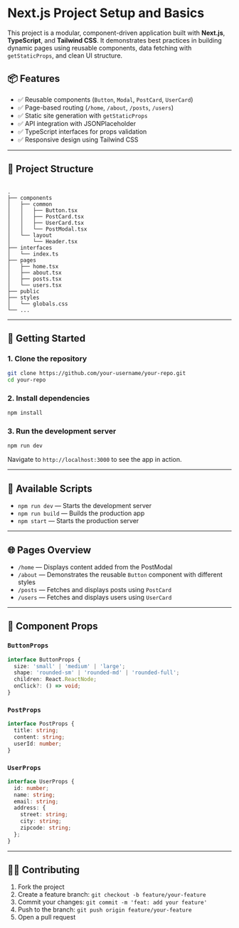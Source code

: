 # Next.js Project Setup and Basics

This project is a modular, component-driven application built with **Next.js**, **TypeScript**, and **Tailwind CSS**. It demonstrates best practices in building dynamic pages using reusable components, data fetching with `getStaticProps`, and clean UI structure.

## 📦 Features

- ✅ Reusable components (`Button`, `Modal`, `PostCard`, `UserCard`)
- ✅ Page-based routing (`/home`, `/about`, `/posts`, `/users`)
- ✅ Static site generation with `getStaticProps`
- ✅ API integration with JSONPlaceholder
- ✅ TypeScript interfaces for props validation
- ✅ Responsive design using Tailwind CSS

---

## 🧱 Project Structure

```

.
├── components
│   ├── common
│   │   ├── Button.tsx
│   │   ├── PostCard.tsx
│   │   ├── UserCard.tsx
│   │   └── PostModal.tsx
│   └── layout
│       └── Header.tsx
├── interfaces
│   └── index.ts
├── pages
│   ├── home.tsx
│   ├── about.tsx
│   ├── posts.tsx
│   └── users.tsx
├── public
├── styles
│   └── globals.css
└── ...

````

---

## 🚀 Getting Started

### 1. Clone the repository

```bash
git clone https://github.com/your-username/your-repo.git
cd your-repo
````

### 2. Install dependencies

```bash
npm install
```

### 3. Run the development server

```bash
npm run dev
```

Navigate to `http://localhost:3000` to see the app in action.

---

## 🧪 Available Scripts

* `npm run dev` — Starts the development server
* `npm run build` — Builds the production app
* `npm start` — Starts the production server

---

## 🌐 Pages Overview

* `/home` — Displays content added from the PostModal
* `/about` — Demonstrates the reusable `Button` component with different styles
* `/posts` — Fetches and displays posts using `PostCard`
* `/users` — Fetches and displays users using `UserCard`

---

## 🧩 Component Props

### `ButtonProps`

```ts
interface ButtonProps {
  size: 'small' | 'medium' | 'large';
  shape: 'rounded-sm' | 'rounded-md' | 'rounded-full';
  children: React.ReactNode;
  onClick?: () => void;
}
```

### `PostProps`

```ts
interface PostProps {
  title: string;
  content: string;
  userId: number;
}
```

### `UserProps`

```ts
interface UserProps {
  id: number;
  name: string;
  email: string;
  address: {
    street: string;
    city: string;
    zipcode: string;
  };
}
```

---

## 👨‍💻 Contributing

1. Fork the project
2. Create a feature branch: `git checkout -b feature/your-feature`
3. Commit your changes: `git commit -m 'feat: add your feature'`
4. Push to the branch: `git push origin feature/your-feature`
5. Open a pull request






